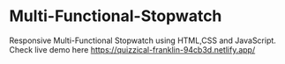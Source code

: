 # Multi-Functional-Stopwatch
Responsive Multi-Functional Stopwatch using HTML,CSS and JavaScript.
Check live demo here https://quizzical-franklin-94cb3d.netlify.app/
